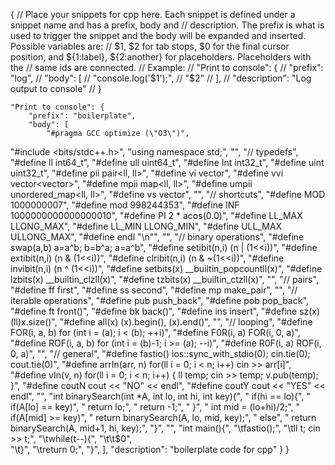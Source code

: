 {
	// Place your snippets for cpp here. Each snippet is defined under a snippet name and has a prefix, body and 
	// description. The prefix is what is used to trigger the snippet and the body will be expanded and inserted. Possible variables are:
	// $1, $2 for tab stops, $0 for the final cursor position, and ${1:label}, ${2:another} for placeholders. Placeholders with the 
	// same ids are connected.
	// Example:
	// "Print to console": {
	// 	"prefix": "log",
	// 	"body": [
	// 		"console.log('$1');",
	// 		"$2"
	// 	],
	// 	"description": "Log output to console"
	// }

	"Print to console": {
		"prefix": "boilerplate",
		"body": [
			"#pragma GCC optimize (\"O3\")",
"#include <bits/stdc++.h>",
"using namespace std;",
"",
"// typedefs",
"#define ll              int64_t",
"#define ull             uint64_t",
"#define Int             int32_t",
"#define uint            uint32_t",
"#define pii             pair<ll, ll>",
"#define vi              vector<ll>",
"#define vvi             vector<vector<ll>>",
"#define mpii            map<ll, ll>",
"#define umpii           unordered_map<ll, ll>",
"#define vs              vector<string>",
"",
"// shortcuts",
"#define MOD             1000000007",
"#define mod             998244353",
"#define INF             1000000000000000010",
"#define PI              2 * acos(0.0)",
"#define LL_MAX          LLONG_MAX",
"#define LL_MIN          LLONG_MIN",
"#define ULL_MAX         ULLONG_MAX",
"#define endl            \"\\n\"",
"",
"// binary operations",
"#define swap(a,b)       a=a^b; b=b^a; a=a^b",
"#define setibit(n,i)    (n | (1<<i))",
"#define extibit(n,i)    (n & (1<<i))",
"#define clribit(n,i)    (n & ~(1<<i))",
"#define invibit(n,i)    (n ^ (1<<i))",
"#define setbits(x)      __builtin_popcountll(x)",
"#define lzbits(x)       __builtin_clzll(x)",
"#define tzbits(x)       __builtin_ctzll(x)",
"",
"// pairs",
"#define ff              first",
"#define ss              second",
"#define mp              make_pair",
"",
"// iterable operations",
"#define pub             push_back",
"#define pob             pop_back",
"#define ft              front()",
"#define bk              back()",
"#define ins             insert",
"#define sz(x)           (ll)x.size()",
"#define all(x)          (x).begin(), (x).end()",
"",
"// looping",
"#define FOR(i, a, b)    for (int i = (a); i < (b); ++i)",
"#define F0R(i, a)       FOR(i, 0, a)",
"#define ROF(i, a, b)    for (int i = (b)-1; i >= (a); --i)",
"#define R0F(i, a)       ROF(i, 0, a)",
"",
"// general",
"#define fastio()        ios::sync_with_stdio(0); cin.tie(0); cout.tie(0)",
"#define arrIn(arr, n)   for(ll i = 0; i < n; i++) cin >> arr[i]",
"#define vIn(v, n)       for(ll i = 0; i < n; i++) { ll temp; cin >> temp; v.pub(temp); }",
"#define coutN           cout << \"NO\" << endl",
"#define coutY           cout << \"YES\" << endl",
"",
"int binarySearch(int *A, int lo, int hi, int key){",
"    if(hi == lo){",
"        if(A[lo] == key)",
"            return lo;",
"        return -1;",
"    }",
"    int mid = (lo+hi)/2;",
"    if(A[mid] >= key)",
"        return binarySearch(A, lo, mid, key);",
"    else",
"       return binarySearch(A, mid+1, hi, key);",
"}",
"",
"int main(){",
"\tfastio();",
"\tll t; cin >> t;",
"\twhile(t--){",
"\t\t$0",        
"\t}",
"\treturn 0;",
"}",
		],
		"description": "boilerplate code for cpp"
	}
}

